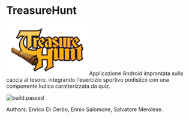 # TreasureHunt
![Alt text](https://github.com/Salvatorem89/TreasureHunt/blob/master/app/src/main/res/drawable/treasure_hunt.png)
Applicazione Android improntata sulla caccia al tesoro, integrando l'esercizio sportivo podistico con una componente ludica caratterizzata da quiz.

<img src="https://travis-ci.org/Salvatorem89/TreasureHunt.svg?branch=master" alt="build:passed">

Authors: Enrico Di Cerbo, Ennio Salomone, Salvatore Merolese.
